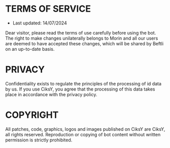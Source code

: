# TERMS OF SERVICE

- Last updated: 14/07/2024

Dear visitor, please read the terms of use carefully before using the bot. The right to make changes unilaterally belongs to Morin and all our users are deemed to have accepted these changes, which will be shared by Beftli on an up-to-date basis.

# PRIVACY

Confidentiality exists to regulate the principles of the processing of id data by us. If you use CiksY, you agree that the processing of this data takes place in accordance with the privacy policy.

# COPYRIGHT

All patches, code, graphics, logos and images published on CiksY are CiksY, all rights reserved. Reproduction or copying of bot content without written permission is strictly prohibited.